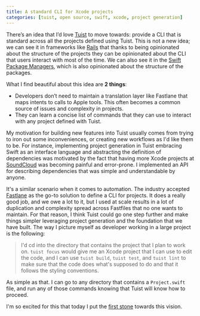```yaml
---
title: A standard CLI for Xcode projects
categories: [tuist, open source, swift, xcode, project generation]
---
```


There’s an idea that I’d love [Tuist](https://tuist.io) to move towards: provide a CLI that is standard across all the projects defined using Tuist.
This is not a new idea;
we can see it in frameworks like [Rails](https://rubyonrails.org) that thanks to being opinionated about the structure of the projects they can be opinionated about the CLI that users interact with most of the time.
We can also see it in the [Swift Package Managers](https://swift.org/package-manager/),
which is also opinionated about the structure of the packages.

What I find beautiful about this idea are **2 things**:

- Developers don’t need to maintain a translation layer like Fastlane that maps intents to calls to Apple tools.
  This often becomes a common source of issues and complexity in projects.
- They can learn a concise list of commands that they can use to interact with any project defined with Tuist.

My motivation for building new features into Tuist usually comes from trying to iron out some inconveniences,
or creating new workflows as I'd like them to be.
For instance,
implementing project generation in Tuist embracing Swift as an interface language and abstracting the definition of dependencies was motivated by the fact that having more Xcode projects at [SoundCloud](https://soundcloud.com) was becoming painful and error-prone.
I implemented an API for describing dependencies that was simple and understandable by anyone.

It's a similar scenario when it comes to automation.
The industry accepted [Fastlane](https://fastlane.tools) as the go-to solution to define a CLI for projects.
It does a really good job,
and we owe a lot to it,
but I used at scale results in a lot of duplication and complexity spread across Fastfiles that no one wants to maintain.
For that reason,
I think Tuist could go one step further and make things simpler leveraging project generation and the foundation that we have built.
The way I picture myself as developer working in a large project is the following:

> I'd cd into the directory that contains the project that I plan to work on. `tuist focus` would give me an Xcode project that I can use to edit the code, and I can use `tuist build`, `tuist test`, and `tuist lint` to make sure that the code does what's supposed to do and that it follows the styling conventions.

As simple as that.
I can go to any directory that contains a `Project.swift` file,
and run any of those commands knowing that Tuist will know how to proceed.

I'm so excited for this that today I put the [first stone](https://github.com/tuist/tuist/pull/1019) towards this vision.
